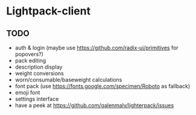 # Lightpack-client

## TODO

- auth & login (maybe use https://github.com/radix-ui/primitives for popovers?)
- pack editing
- description display
- weight conversions
- worn/consumable/baseweight calculations
- font pack (use https://fonts.google.com/specimen/Roboto as fallback)
- emoji font
- settings interface
- have a peek at https://github.com/galenmaly/lighterpack/issues
